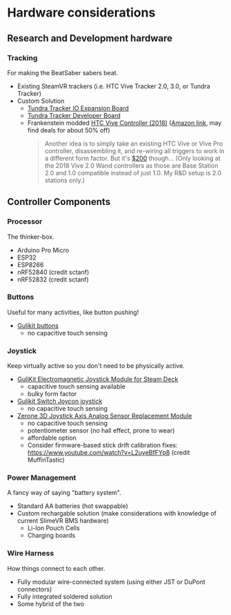 # Hardware considerations

## Research and Development hardware

### Tracking

For making the BeatSaber sabers beat.

- Existing SteamVR trackers (i.e. HTC Vive Tracker 2.0, 3.0, or Tundra Tracker)
- Custom Solution
    - [Tundra Tracker IO Expansion Board](https://tundra-labs.com/products/tundra-tracker-io-expansion-board)
    - [Tundra Tracker Developer Board](https://tundra-labs.com/products/tundra-tracker-developer-board)
    - Frankenstein modded [HTC Vive Controller (2018)](https://www.vive.com/us/accessory/controller2018/) ([Amazon link](https://www.amazon.com/HTC-Vive-Controller-pc/dp/B07QV3VLYJ), may find deals for about 50% off)
        > Another idea is to simply take an existing HTC Vive or Vive Pro controller, disassembling it, and re-wiring all triggers to work in a different form factor. But it's [$200](https://www.amazon.com/dp/B07QV3VLYJ) though... (Only looking at the 2018 Vive 2.0 Wand controllers as those are Base Station 2.0 and 1.0 compatible instead of just 1.0. My R&D setup is 2.0 stations only.)

## Controller Components

### Processor
The thinker-box.

- Arduino Pro Micro
- ESP32
- ESP8266
- nRF52840 (credit sctanf)
- nRF52832 (credit sctanf)

### Buttons
Useful for many activities, like button pushing!

- [Gulikit buttons](https://gulikit.com/productinfo/854180.html)
    - no capacitive touch sensing

### Joystick
Keep virtually active so you don't need to be physically active.

- [GuliKit Electromagnetic Joystick Module for Steam Deck](https://gulikit.com/productinfo/1026071.html)
    - capacitive touch sensing available
    - bulky form factor
- [Gulikit Switch Joycon joystick](https://gulikit.com/productinfo/945307.html)
    - no capacitive touch sensing
- [Zerone 3D Joystick Axis Analog Sensor Replacement Module](https://www.amazon.com/Joystick-Wireless-Controller-Replacement-Console/dp/B07SW2YJ8Z/)
    - no capacitive touch sensing
    - potentiometer sensor (no hall effect, prone to wear)
    - affordable option
    - Consider firmware-based stick drift calibration fixes: https://www.youtube.com/watch?v=L2uyeBfFYp8 (credit MuffinTastic)

### Power Management
A fancy way of saying "battery system".

- Standard AA batteries (hot swappable)
- Custom rechargable solution (make considerations with knowledge of current SlimeVR BMS hardware)
    - Li-Ion Pouch Cells
    - Charging boards

### Wire Harness
How things connect to each other.

- Fully modular wire-connected system (using either JST or DuPont connectors)
- Fully integrated soldered solution
- Some hybrid of the two
